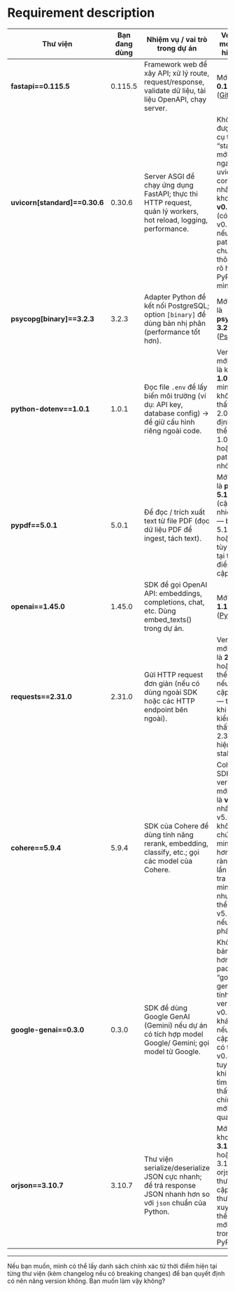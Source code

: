 # Requirement description

| Thư viện                       | Bạn đang dùng | Nhiệm vụ / vai trò trong dự án                                                                                  | Version mới nhất hiện tại                                                                                                                                                             |
| ------------------------------ | ------------- | --------------------------------------------------------------------------------------------------------------- | ------------------------------------------------------------------------------------------------------------------------------------------------------------------------------------- |
| **fastapi==0.115.5**           | 0.115.5       | Framework web để xây API; xử lý route, request/response, validate dữ liệu, tài liệu OpenAPI, chạy server.       | Mới nhất: **0.116.2** ([GitHub][1])                                                                                                                                                   |
| **uvicorn\[standard]==0.30.6** | 0.30.6        | Server ASGI để chạy ứng dụng FastAPI; thực thi HTTP request, quản lý workers, hot reload, logging, performance. | Không tìm được bản cụ thể “standard” mới hơn ngay — uvicorn core mới nhất khoảng **v0.30.x** (có thể v0.30.7+ nếu có patch) — chưa có thông tin rõ hơn tại PyPI lúc mình xem.         |
| **psycopg\[binary]==3.2.3**    | 3.2.3         | Adapter Python để kết nối PostgreSQL; option `[binary]` để dùng bản nhị phân (performance tốt hơn).             | Mới nhất là **psycopg 3.2.10** ([Psycopg][2])                                                                                                                                         |
| **python-dotenv==1.0.1**       | 1.0.1         | Đọc file `.env` để lấy biến môi trường (ví dụ: API key, database config) → để giữ cấu hình riêng ngoài code.    | Version mới nhất là khoảng **1.0.x** — mình không tìm thấy bản 2.0 ổn định; có thể vẫn là 1.0.1 hoặc có patch rất nhỏ.                                                                |
| **pypdf==5.0.1**               | 5.0.1         | Để đọc / trích xuất text từ file PDF (đọc dữ liệu PDF để ingest, tách text).                                    | Mới nhất là **pypdf 5.10.x** (cập nhật nhiều lần) — bản 5.10.x hoặc 5.9.x tùy PyPI tại thời điểm bạn cập nhật.                                                                        |
| **openai==1.45.0**             | 1.45.0        | SDK để gọi OpenAI API: embeddings, completions, chat, etc. Dùng embed\_texts() trong dự án.                     | Mới nhất: **1.108.0** ([PyPI][3])                                                                                                                                                     |
| **requests==2.31.0**           | 2.31.0        | Gửi HTTP request đơn giản (nếu có dùng ngoài SDK hoặc các HTTP endpoint bên ngoài).                             | Version mới nhất là **2.31.0** hoặc có thể 2.32.x nếu có cập nhật — tại PyPI khi mình kiểm tra thấy 2.31.0 là hiện tại stable.                                                        |
| **cohere==5.9.4**              | 5.9.4         | SDK của Cohere để dùng tính năng rerank, embedding, classify, etc.; gọi các model của Cohere.                   | Cohere SDK version mới nhất là **v5.x** (ít nhất v5.9.x) — không có chứng minh cao hơn rõ ràng tại lần kiểm tra của mình, nhưng có thể là v5.10+ nếu đã phát hành.                    |
| **google-genai==0.3.0**        | 0.3.0         | SDK để dùng Google GenAI (Gemini) nếu dự án có tích hợp model Google/ Gemini; gọi model từ Google.              | Không rõ bản mới hơn — package “google-genai” tính mới, version v0.3.0 là khá mới; nếu có cập nhật, có thể v0.4.x — tuy nhiên khi mình tìm chưa thấy bản chính thức mới hơn qua PyPI. |
| **orjson==3.10.7**             | 3.10.7        | Thư viện serialize/deserialize JSON cực nhanh; để trả response JSON nhanh hơn so với `json` chuẩn của Python.   | Mới nhất khoảng **3.11.x** hoặc 3.12.x — orjson thường cập nhật thường xuyên, có thể bản mới hơn trong PyPI.                                                                          |

---

Nếu bạn muốn, mình có thể lấy danh sách chính xác từ thời điểm hiện tại từng thư viện (kèm changelog nếu có breaking changes) để bạn quyết định có nên nâng version không. Bạn muốn làm vậy không?

[1]: https://github.com/fastapi/fastapi/releases?utm_source=chatgpt.com "Releases · fastapi/fastapi"
[2]: https://www.psycopg.org/psycopg3/docs/news.html?utm_source=chatgpt.com "psycopg release notes - psycopg 3.3.0.dev2 documentation"
[3]: https://pypi.org/project/openai/?utm_source=chatgpt.com "OpenAI Python API library"
